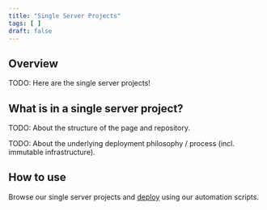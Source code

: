 ```yaml
---
title: "Single Server Projects"
tags: [ ]
draft: false
---
```


## Overview

TODO: Here are the single server projects!

## What is in a single server project?

TODO: About the structure of the page and repository.

TODO: About the underlying deployment philosophy / process (incl. immutable infrastructure).

## How to use

Browse our single server projects and [deploy](/rollyourown/single_server_projects/how_to_deploy/) using our automation scripts.

